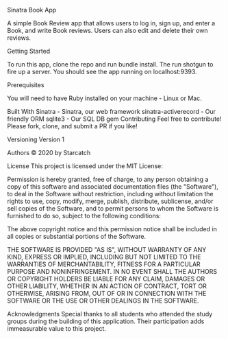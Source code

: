 Sinatra Book App

A simple Book Review app that allows users to log in, sign up, and enter a Book, and write Book reviews. Users can also edit and delete their own reviews.

Getting Started

To run this app, clone the repo and run bundle install. The run shotgun to fire up a server. You should see the app running on localhost:9393.

Prerequisites

You will need to have Ruby installed on your machine - Linux or Mac.



Built With
Sinatra - Sinatra, our web framework
sinatra-activerecord - Our friendly ORM
sqlite3 - Our SQL DB gem
Contributing
Feel free to contribute! Please fork, clone, and submit a PR if you like!

Versioning
Version 1

Authors
© 2020 by Starcatch

License
This project is licensed under the MIT License:

Permission is hereby granted, free of charge, to any person obtaining a copy of this software and associated documentation files (the "Software"), to deal in the Software without restriction, including without limitation the rights to use, copy, modify, merge, publish, distribute, sublicense, and/or sell copies of the Software, and to permit persons to whom the Software is furnished to do so, subject to the following conditions:

The above copyright notice and this permission notice shall be included in all copies or substantial portions of the Software.

THE SOFTWARE IS PROVIDED "AS IS", WITHOUT WARRANTY OF ANY KIND, EXPRESS OR IMPLIED, INCLUDING BUT NOT LIMITED TO THE WARRANTIES OF MERCHANTABILITY, FITNESS FOR A PARTICULAR PURPOSE AND NONINFRINGEMENT. IN NO EVENT SHALL THE AUTHORS OR COPYRIGHT HOLDERS BE LIABLE FOR ANY CLAIM, DAMAGES OR OTHER LIABILITY, WHETHER IN AN ACTION OF CONTRACT, TORT OR OTHERWISE, ARISING FROM, OUT OF OR IN CONNECTION WITH THE SOFTWARE OR THE USE OR OTHER DEALINGS IN THE SOFTWARE.

Acknowledgments
Special thanks to all students who attended the study groups during the building of this application. Their participation adds immeasurable value to this project.
